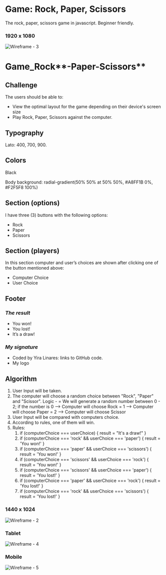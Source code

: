 # Game: Rock, Paper, Scissors
The rock, paper, scissors game in javascript. Beginner friendly.

### 1920 x 1080
![Wireframe - 3](https://user-images.githubusercontent.com/103174369/222278047-a5d97c04-0709-4d56-a41f-85cbd3322778.png)

# Game_Rock**-Paper-Scissors**

## Challenge

The users should be able to:

- View the optimal layout for the game depending on their device's screen size
- Play Rock, Paper, Scissors against the computer.

## **Typography**

Lato: 400, 700, 900.

## **Colors**

Black

Body background: radial-gradient(50% 50% at 50% 50%, #A8FF1B 0%, #F2F5F8 100%)

## Section (options)

I have three (3) buttons with the following options:

- Rock
- Paper
- Scissors

## Section (players)

In this section computer and user’s choices are shown after clicking one of the button mentioned above:

- Computer Choice
- User Choice

## **Footer**

### *The result*

- You won!
- You lost!
- It’s a draw!

### *My signature*

- Coded by Yira Linares: links to GitHub code.
- My logo

## Algorithm

1. User Input will be taken. 
2. The computer will choose a random choice between "Rock", "Paper" and "Scissor". Logic - = We will generate a random number between 0 - 2; if the number is 0 --> Computer will choose Rock = 1 --> Computer will choose Paper = 2 --> Computer will choose Scissor
3. User Input will be compared with computers choice.
4. According to rules, one of them will win.
5. Rules: 
    1. if (computerChoice === userChoice) {
        result = "It's a draw!"
    }
    2. if (computerChoice === 'rock' && userChoice === 'paper') {
        result = 'You won!'
    }
    3. if (computerChoice === 'paper' && userChoice === 'scissors') {
        result = 'You won!'
    }
    4. if (computerChoice === 'scissors' && userChoice === 'rock') {
        result = 'You won!'
    }
    5. if (computerChoice === 'scissors' && userChoice === 'paper') {
        result = 'You lost!' 
    }
    6. if (computerChoice === 'paper' && userChoice === 'rock') {
        result = 'You lost!' 
    }
    7. if (computerChoice === 'rock' && userChoice === 'scissors') {
        result = 'You lost!' 
    }

### 1440 x 1024
![Wireframe - 2](https://user-images.githubusercontent.com/103174369/222278043-bf1ba257-63d3-46ff-837d-4ff4dd986116.png)

### Tablet
![Wireframe - 4](https://user-images.githubusercontent.com/103174369/222278053-e8c70c78-7611-4529-a301-1ff81a7a10d2.png)

### Mobile
![Wireframe - 5](https://user-images.githubusercontent.com/103174369/222278056-7e612654-990a-41b8-85a4-f60bead4b2cf.png)
